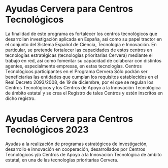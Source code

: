 # Ayudas Cervera para Centros Tecnológicos
La finalidad de este programa es fortalecer los centros tecnológicos que desarrollan investigación aplicada en España, así como su papel tractor en el conjunto del Sistema Español de Ciencia, Tecnología e Innovación.
En particular, se pretende fortalecer las capacidades de estos centros en tecnologías estratégicas (tecnologías prioritarias Cervera) mediante el trabajo en red, así como fomentar su capacidad de colaborar con distintos agentes, especialmente empresas, en estas tecnologías.
Centros Tecnológicos participantes en el Programa Cervera
Sólo podrán ser beneficiarias las entidades que cumplan los requisitos establecidos en el Real Decreto 2093/2008, de 19 de diciembre, por el que se regulan los Centros Tecnológicos y los Centros de Apoyo a la Innovación Tecnológica de ámbito estatal y se crea el Registro de tales Centros y estén inscritos en dicho registro.

# Ayudas Cervera para Centros Tecnológicos 2023
Ayudas a la realización de programas estratégicos de investigación, desarrollo e innovación en cooperación, desarrollados por Centros Tecnológicos y/o Centros de Apoyo a la Innovación Tecnológica de ámbito estatal, en una de las tecnologías prioritarias Cervera.